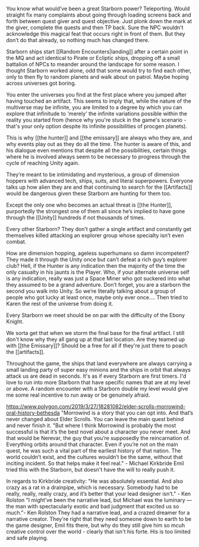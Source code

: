 You know what would’ve been a great Starborn power? Teleporting.
Would straight fix many complaints about going through loading screens back and forth between quest giver and quest objective. Just plonk down the mark at the giver, complete the quests and then TP back. Sure the NPC wouldn’t acknowledge this magical feat that occurs right in front of them. But they don’t do that already, so nothing much has changed there.

Starborn ships start [[Random Encounters|landing]] after a certain point in the MQ and act identical to Pirate or Ecliptic ships, dropping off a small battalion of NPCs to meander around the landscape for some reason. I thought Starborn worked alone, odd that some would try to find each other, only to then fly to random planets and walk about on patrol. Maybe hoping across universes got boring.

You enter the universes you find at the first place where you jumped after having touched an artifact. This seems to imply that, while the nature of the multiverse may be infinite, you are limited to a degree by which you can explore that infinitude to 'merely' the infinite variations possible within the reality you started from (hence why you're stuck in the game's scenario - that's your only option despite its infinite possibilities of procgen planets). 

This is why [[the hunter]] and [[the emissary]] are always who they are, and why events play out as they do all the time. The hunter is aware of this, and his dialogue even mentions that despite all the possibilities, certain things where he is involved always seem to be necessary to progress through the cycle of reaching Unity again.

They’re meant to be intimidating and mysterious, a group of dimension hoppers with advanced tech, ships, suits, and literal superpowers. Everyone talks up how alien they are and that continuing to search for the [[Artifacts]] would be dangerous given these Starborn are hunting for them too.

Except the only one who becomes an actual threat is [[the Hunter]], purportedly the strongest one of them all since he’s implied to have gone through the [[Unity]] hundreds if not thousands of times. 

Every other Starborn? They don’t gather a single artifact and constantly get themselves killed attacking an explorer group whose specialty isn’t even combat.

How are dimension hopping, ageless superhumans so damn incompetent? They made it through the Unity once but can’t defeat a rich guy’s explorer club? Hell, if the Hunter is any indication then the majority of the time the only casualty in his jaunts is the Player. Who, if your alternate universe self is any indication, really was just a Space Miner who got suckered into what they assumed to be a grand adventure.
	Don’t forget, you are a starborn the second you walk into Unity. So we’re literally talking about a group of people who got lucky at least once, maybe only ever once…. Then tried to Karen the rest of the universe from doing it.

Every Starborn we meet should be on par with the difficulty of the Ebony Knight.

We sorta get that when we storm the final base for the final artifact. I still don't know why they all gang up at that last location. Are they teamed up with [[the Emissary]]? Should be a free for all if they're just there to poach the [[artifacts]].

Throughout the game, the ships that land everywhere are always carrying a small landing party of super easy minions and the ships in orbit that always attack us are dead in seconds. It's as if every Starborn are first timers. I'd love to run into more Starborn that have specific names that are at my level or above. A random encounter with a Starborn double my level would give me some real incentive to run away or be genuinely afraid. 

https://www.polygon.com/2019/3/27/18281082/elder-scrolls-morrowind-oral-history-bethesda
"Morrowind is a story that you can opt into. And that’s never changed about Elder Scrolls. You can leave the main quest behind and never finish it. "But where I think Morrowind is probably the most successful is that it’s the best novel about a character you never meet. And that would be Nerevar, the guy that you’re supposedly the reincarnation of. Everything orbits around that character. Even if you’re not on the main quest, he was such a vital part of the earliest history of that nation. The world couldn’t exist, and the cultures wouldn’t be the same, without that inciting incident. So that helps make it feel real." - Michael Kirkbride
	Emil tried this with the Starborn, but doesn't have the will to really push it.

In regards to Kirkbride creativity: "He was absolutely essential. And also crazy as a rat in a drainpipe, which is necessary. Somebody had to be really, really, really crazy, and it’s better that your lead designer isn’t." - Ken Rolston
"I might’ve been the narrative lead, but Michael was the luminary — the man with spectacularly exotic and bad judgment that excited us so much."- Ken Rolston
	They had a narrative lead, and a crazed dreamer for a narrative creator. They're right that they need someone down to earth to be the game designer, Emil fits there, but why do they still give him so mcuh creative control over the world - clearly that isn't his forte. His is too limited and safe playing.